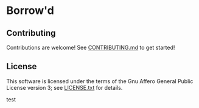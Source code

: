 # Borrow'd

## Contributing

Contributions are welcome! See [CONTRIBUTING.md](CONTRIBUTING.md) to
get started!

## License

This software is licensed under the terms of the Gnu Affero General
Public License version 3; see [LICENSE.txt](LICENSE.txt) for details.

test